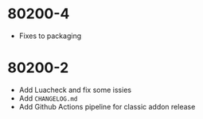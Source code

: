 # 80200-4

  - Fixes to packaging

# 80200-2

  - Add Luacheck and fix some issies
  - Add `CHANGELOG.md`
  - Add Github Actions pipeline for classic addon release
